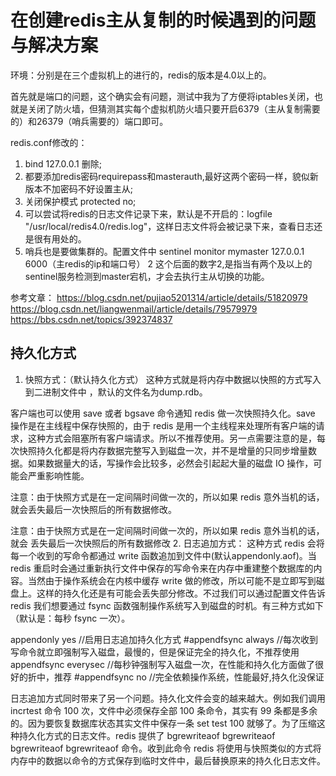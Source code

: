 # 在创建redis主从复制的时候遇到的问题与解决方案

环境：分别是在三个虚拟机上的进行的，redis的版本是4.0以上的。

首先就是端口的问题，这个确实会有问题，测试中我为了方便将iptables关闭，也就是关闭了防火墙，但猜测其实每个虚拟机防火墙只要开启6379（主从复制需要的）和26379（哨兵需要的）端口即可。

redis.conf修改的：

1. bind 127.0.0.1 删除;
2. 都要添加redis密码requirepass和masterauth,最好这两个密码一样，貌似新版本不加密码不好设置主从;
3. 关闭保护模式 protected no;
4. 可以尝试将redis的日志文件记录下来，默认是不开启的：logfile "/usr/local/redis4.0/redis.log"，这样日志文件将会被记录下来，查看日志还是很有用处的。
5. 哨兵也是要做集群的。配置文件中 sentinel monitor mymaster 127.0.0.1 6000（主redis的ip和端口号）  2   这个后面的数字2,是指当有两个及以上的sentinel服务检测到master宕机，才会去执行主从切换的功能。



参考文章：
https://blog.csdn.net/pujiao5201314/article/details/51820979
https://blog.csdn.net/liangwenmail/article/details/79579979
https://bbs.csdn.net/topics/392374837

## 持久化方式
1. 快照方式：（默认持久化方式）
  这种方式就是将内存中数据以快照的方式写入到二进制文件中 ，默认的文件名为dump.rdb。

  客户端也可以使用 save 或者 bgsave 命令通知 redis 做一次快照持久化。save 操作是在主线程中保存快照的，由于 redis 是用一个主线程来处理所有客户端的请求，这种方式会阻塞所有客户端请求。所以不推荐使用。另一点需要注意的是，每次快照持久化都是将内存数据完整写入到磁盘一次，并不是增量的只同步增量数据。如果数据量大的话，写操作会比较多，必然会引起起大量的磁盘 IO 操作，可能会严重影响性能。

  注意：由于快照方式是在一定间隔时间做一次的，所以如果 redis 意外当机的话，就会丢失最后一次快照后的所有数据修改。

 注意：由于快照方式是在一定间隔时间做一次的，所以如果 redis 意外当机的话，就会
丢失最后一次快照后的所有数据修改
2. 日志追加方式：
  这种方式 redis 会将每一个收到的写命令都通过 write 函数追加到文件中(默认appendonly.aof)。当 redis 重启时会通过重新执行文件中保存的写命令来在内存中重建整个数据库的内容。当然由于操作系统会在内核中缓存 write 做的修改，所以可能不是立即写到磁盘上。这样的持久化还是有可能会丢失部分修改。不过我们可以通过配置文件告诉redis 我们想要通过 fsync 函数强制操作系统写入到磁盘的时机。有三种方式如下（默认是：每秒 fsync 一次）。

  appendonly yes //启用日志追加持久化方式
  #appendfsync always //每次收到写命令就立即强制写入磁盘，最慢的，但是保证完全的持久化，不推荐使用
  appendfsync everysec //每秒钟强制写入磁盘一次，在性能和持久化方面做了很好的折中，推荐
  #appendfsync no //完全依赖操作系统，性能最好,持久化没保证

  日志追加方式同时带来了另一个问题。持久化文件会变的越来越大。例如我们调用 incrtest 命令 100 次，文件中必须保存全部 100 条命令，其实有 99 条都是多余的。因为要恢复数据库状态其实文件中保存一条 set test 100 就够了。为了压缩这种持久化方式的日志文件。redis 提供了 bgrewriteaof bgrewriteaof bgrewriteaof bgrewriteaof 命令。收到此命令 redis 将使用与快照类似的方式将内存中的数据以命令的方式保存到临时文件中，最后替换原来的持久化日志文件。